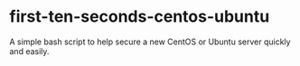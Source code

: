 # first-ten-seconds-centos-ubuntu
A simple bash script to help secure a new CentOS or Ubuntu server quickly and easily.
